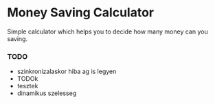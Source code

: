 # Money Saving Calculator
Simple calculator which helps you to decide how many money can you saving.

### TODO
- szinkronizalaskor hiba ag is legyen
- TODOk
- tesztek
- dinamikus szelesseg
